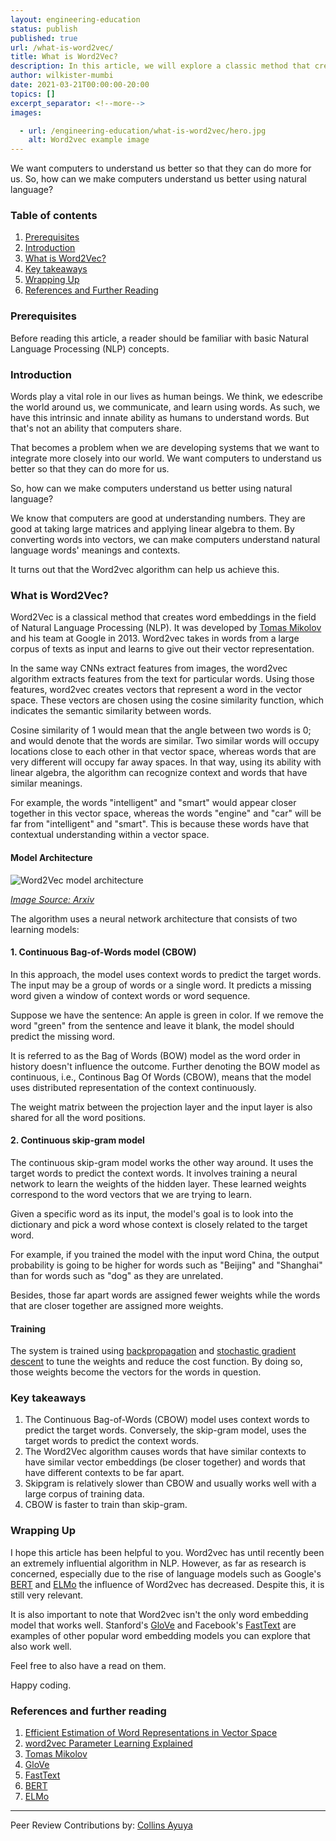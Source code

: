 ```yaml
---
layout: engineering-education
status: publish
published: true
url: /what-is-word2vec/
title: What is Word2Vec?
description: In this article, we will explore a classic method that creates word embeddings in NLP. It assists computers to better understand human beings through natural language.
author: wilkister-mumbi
date: 2021-03-21T00:00:00-20:00
topics: []
excerpt_separator: <!--more-->
images:

  - url: /engineering-education/what-is-word2vec/hero.jpg
    alt: Word2vec example image
---
```

We want computers to understand us better so that they can do more for us. So, how can we make computers understand us better using natural language?
<!--more-->

### Table of contents
1. [Prerequisites](#prerequisites)
2. [Introduction](#introduction)
3. [What is Word2Vec?](#what-is-word2vec)
4. [Key takeaways](#key-takeaways)
5. [Wrapping Up](#wrapping-up)
6. [References and Further Reading](#references-and-further-reading)

### Prerequisites
Before reading this article, a reader should be familiar with basic Natural Language Processing (NLP) concepts.

### Introduction
Words play a vital role in our lives as human beings. We think, we edescribe the world around us, we communicate, and learn using words. As such, we have this intrinsic and innate ability as humans to understand words. But that's not an ability that computers share. 

That becomes a problem when we are developing systems that we want to integrate more closely into our world. We want computers to understand us better so that they can do more for us.

So, how can we make computers understand us better using natural language?

We know that computers are good at understanding numbers. They are good at taking large matrices and applying linear algebra to them. By converting words into vectors, we can make computers understand natural language words' meanings and contexts.

It turns out that the Word2vec algorithm can help us achieve this. 

### What is Word2Vec? 
Word2Vec is a classical method that creates word embeddings in the field of Natural Language Processing (NLP). It was developed by [Tomas Mikolov](https://en.wikipedia.org/wiki/Tomas_Mikolov) and his team at Google in 2013. Word2vec takes in words from a large corpus of texts as input and learns to give out their vector representation. 

In the same way CNNs extract features from images, the word2vec algorithm extracts features from the text for particular words. Using those features, word2vec creates vectors that represent a word in the vector space. These vectors are chosen using the cosine similarity function, which indicates the semantic similarity between words. 

Cosine similarity of 1 would mean that the angle between two words is 0; and would denote that the words are similar. Two similar words will occupy locations close to each other in that vector space, whereas words that are very different will occupy far away spaces. In that way, using its ability with linear algebra, the algorithm can recognize context and words that have similar meanings. 

For example, the words "intelligent" and "smart" would appear closer together in this vector space, whereas the words "engine" and "car" will be far from "intelligent" and "smart". This is because these words have that contextual understanding within a vector space.

#### Model Architecture

![Word2Vec model architecture](/what-is-word2vec/cbow-skipgram.PNG)

*[Image Source: Arxiv](https://arxiv.org/pdf/1301.3781.pdf)*

The algorithm uses a neural network architecture that consists of two learning models:

#### 1. Continuous Bag-of-Words model (CBOW)
In this approach, the model uses context words to predict the target words. The input may be a group of words or a single word. It predicts a missing word given a window of context words or word sequence.

Suppose we have the sentence:
An apple is green in color. If we remove the word "green" from the sentence and leave it blank, the model should predict the missing word.

It is referred to as the Bag of Words (BOW) model as the word order in history doesn't influence the outcome. Further denoting the BOW model as continuous, i.e., Continous Bag Of Words (CBOW), means that the model uses distributed representation of the context continuously.

The weight matrix between the projection layer and the input layer is also shared for all the word positions.

#### 2. Continuous skip-gram model 
The continuous skip-gram model works the other way around. It uses the target words to predict the context words. It involves training a neural network to learn the weights of the hidden layer. These learned weights correspond to the word vectors that we are trying to learn.

Given a specific word as its input, the model's goal is to look into the dictionary and pick a word whose context is closely related to the target word. 

For example, if you trained the model with the input word China, the output probability is going to be higher for words 
such as "Beijing" and "Shanghai" than for words such as "dog" as they are unrelated.

Besides, those far apart words are assigned fewer weights while the words that are closer together are assigned more weights.

#### Training
The system is trained using [backpropagation](https://en.wikipedia.org/wiki/Backpropagation) and [stochastic gradient descent](https://en.wikipedia.org/wiki/Stochastic_gradient_descent) to tune the weights and reduce the cost function. By doing so, those weights become the vectors for the words in question. 
 
### Key takeaways
1. The Continuous Bag-of-Words (CBOW) model uses context words to predict the target words. Conversely, the skip-gram model, uses the target words to predict the context words.
2. The Word2Vec algorithm causes words that have similar contexts to have similar vector embeddings (be closer together) and words that have different contexts to be far apart.
3. Skipgram is relatively slower than CBOW and usually works well with a large corpus of training data.
4. CBOW is faster to train than skip-gram. 

### Wrapping Up
I hope this article has been helpful to you. Word2vec has until recently been an extremely influential algorithm in NLP. However, as far as research is concerned, especially due to the rise of language models such as Google's [BERT](https://en.wikipedia.org/wiki/BERT_(language_model)) and [ELMo](https://allennlp.org/elmo) the influence of Word2vec has decreased. Despite this, it is still very relevant.

It is also important to note that Word2vec isn't the only word embedding model that works well. Stanford's [GloVe](https://en.wikipedia.org/wiki/GloVe_(machine_learning)) and Facebook's [FastText](https://fasttext.cc/) are examples of other popular word embedding models you can explore that also work well. 

Feel free to also have a read on them.

Happy coding.

### References and further reading
1. [Efficient Estimation of Word Representations in Vector Space](https://arxiv.org/pdf/1301.3781.pdf)
2. [word2vec Parameter Learning Explained](https://arxiv.org/pdf/1411.2738.pdf)
3. [Tomas Mikolov](https://en.wikipedia.org/wiki/Tomas_Mikolov)
4. [GloVe](https://en.wikipedia.org/wiki/GloVe_(machine_learning))
5. [FastText](https://fasttext.cc/)
6. [BERT](https://en.wikipedia.org/wiki/BERT_(language_model))
7. [ELMo](https://allennlp.org/elmo)

---
Peer Review Contributions by: [Collins Ayuya](https://www.section.io/engineering-education/authors/collins-ayuya/)


